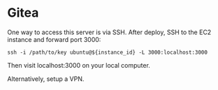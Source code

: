 # Gitea

One way to access this server is via SSH. After deploy, SSH to the EC2
instance and forward port 3000:

```
ssh -i /path/to/key ubuntu@${instance_id} -L 3000:localhost:3000
```

Then visit localhost:3000 on your local computer.

Alternatively, setup a VPN.

